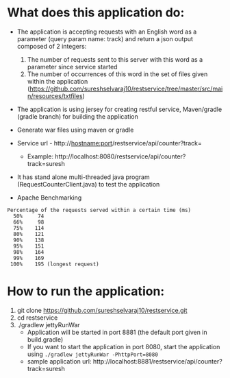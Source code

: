 What does this application do:
==============================
- The application is accepting requests with an English word as a parameter (query param name: track) and return a json output composed of 2 integers:
	1. The number of requests sent to this server with this word as a parameter since service started
	2. The number of occurrences of this word in the set of files given within the application (https://github.com/sureshselvaraj10/restservice/tree/master/src/main/resources/txtfiles)

- The application is using jersey for creating restful service, Maven/gradle (gradle branch) for building the application

- Generate war files using maven or gradle 

- Service url - http://<hostname:port>/restservice/api/counter?track=<value>
	- Example: http://localhost:8080/restservice/api/counter?track=suresh

- It has stand alone multi-threaded java program (RequestCounterClient.java) to test the application

- Apache Benchmarking
```
Percentage of the requests served within a certain time (ms)
  50%     74
  66%     98
  75%    114
  80%    121
  90%    138
  95%    151
  98%    164
  99%    169
 100%    195 (longest request)
 ```

How to run the application:
===========================
1. git clone https://github.com/sureshselvaraj10/restservice.git
2. cd restservice
3. ./gradlew jettyRunWar
	-  Application will be started in port 8881 (the default port given in build.gradle)
	-  If you want to start the application in port 8080, start the application using `./gradlew jettyRunWar -PhttpPort=8080`
	-  sample application url: http://localhost:8881/restservice/api/counter?track=suresh
